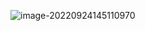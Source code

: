 ![image-20220924145110970](https://manv-typora.oss-cn-hangzhou.aliyuncs.com/typora-imgimage-20220924145110970.png)